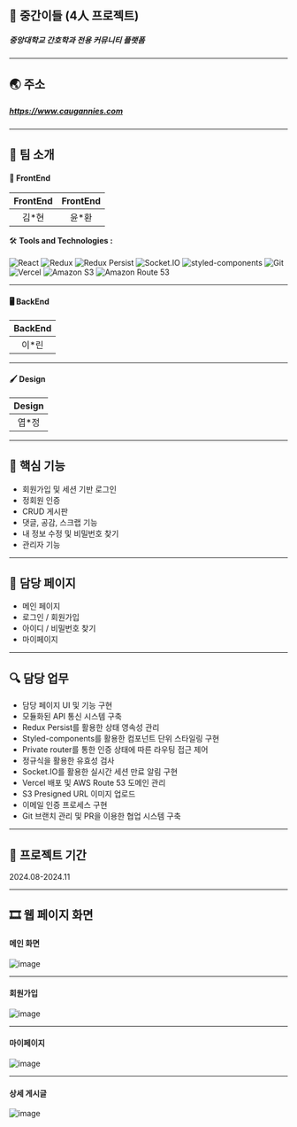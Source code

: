 ## 📝 중간이들 (4人 프로젝트)
##### 중앙대학교 간호학과 전용 커뮤니티 플랫폼 

----

## 🌏 주소
##### <https://www.caugannies.com>

----
## 👥 팀 소개

#### 🎨 FrontEnd
|   FrontEnd    |   FrontEnd     |
| :------------: | :------------: |
| 김*현 |  윤*환      |

🛠️ **Tools and Technologies :** <br><br>
![React](https://img.shields.io/badge/React-%2320232a.svg?style=for-the-badge&logo=react&logoColor=%2361DAFB)
![Redux](https://img.shields.io/badge/Redux-%23593d88.svg?style=for-the-badge&logo=redux&logoColor=white)
![Redux Persist](https://img.shields.io/badge/Redux_Persist-%23593d88.svg?style=for-the-badge&logo=redux&logoColor=white)
![Socket.IO](https://img.shields.io/badge/Socket.io-black?style=for-the-badge&logo=socket.io&badgeColor=010101)
![styled-components](https://img.shields.io/badge/styled--components-DB7093?style=for-the-badge&logo=styled-components&logoColor=white)
![Git](https://img.shields.io/badge/Git-%23F05033.svg?style=for-the-badge&logo=git&logoColor=white)
![Vercel](https://img.shields.io/badge/Vercel-%23000000.svg?style=for-the-badge&logo=vercel&logoColor=white)
![Amazon S3](https://img.shields.io/badge/Amazon%20S3-569A31?style=for-the-badge&logo=amazon-s3&logoColor=white)
![Amazon Route 53](https://img.shields.io/badge/Amazon%20Route%2053-4053D6?style=for-the-badge&logo=amazon-aws&logoColor=white)

----
#### 🖥 BackEnd
|   BackEnd |
| :------------: |
| 이*린|
----
#### 🖌️ Design
|   Design |
| :------------: |
| 엽*정|
----

## 🔑 핵심 기능
- 회원가입 및 세션 기반 로그인
- 정회원 인증
- CRUD 게시판
- 댓글, 공감, 스크랩 기능
- 내 정보 수정 및 비밀번호 찾기
- 관리자 기능

----
## 📑 담당 페이지

- 메인 페이지
- 로그인 / 회원가입
- 아이디 / 비밀번호 찾기
- 마이페이지
  
----

## 🔍 담당 업무
- 담당 페이지 UI 및 기능 구현
- 모듈화된 API 통신 시스템 구축
- Redux Persist를 활용한 상태 영속성 관리
- Styled-components를 활용한 컴포넌트 단위 스타일링 구현
- Private router를 통한 인증 상태에 따른 라우팅 접근 제어
- 정규식을 활용한 유효성 검사
- Socket.IO를 활용한 실시간 세션 만료 알림 구현
- Vercel 배포 및 AWS Route 53 도메인 관리
- S3 Presigned URL 이미지 업로드
- 이메일 인증 프로세스 구현
- Git 브랜치 관리 및 PR을 이용한 협업 시스템 구축

----
## 📅 프로젝트 기간
2024.08-2024.11

----

## 🎞 웹 페이지 화면
#### 메인 화면
![image](https://github.com/user-attachments/assets/9e5c5f8e-3582-408b-bbd7-f9be17a48b35)

---
#### 회원가입
![image](https://github.com/user-attachments/assets/5fc10be8-1d67-42ff-bdac-cee9fdd81503)

---
#### 마이페이지
![image](https://github.com/user-attachments/assets/52c772e9-d294-4d56-8f44-580ad2aa32d9)

---
#### 상세 게시글
![image](https://github.com/user-attachments/assets/2d229749-8d55-40ea-ba1b-5cf69c87bf49)
